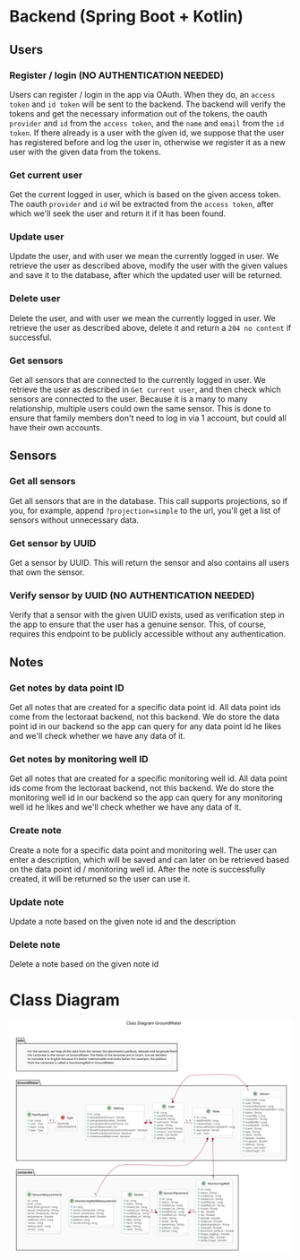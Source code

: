 # Backend (Spring Boot + Kotlin)
## Users
### Register / login (NO AUTHENTICATION NEEDED)
Users can register / login in the app via OAuth. When they do, an `access token` and `id token` will be sent to the backend. The backend will verify the tokens and get the necessary information out of the tokens, the oauth `provider` and `id` from the `access token`, and the `name` and `email` from the `id token`. If there already is a user with the given id, we suppose that the user has registered before and log the user in, otherwise we register it as a new user with the given data from the tokens.

### Get current user
Get the current logged in user, which is based on the given access token. The oauth `provider` and `id` wil be extracted from the `access token`, after which we'll seek the user and return it if it has been found.

### Update user
Update the user, and with user we mean the currently logged in user. We retrieve the user as described above, modify the user with the given values and save it to the database, after which the updated user will be returned.

### Delete user
Delete the user, and with user we mean the currently logged in user. We retrieve the user as described above, delete it and return a `204 no content` if successful.

### Get sensors
Get all sensors that are connected to the currently logged in user. We retrieve the user as described in `Get current user`, and then check which sensors are connected to the user. Because it is a many to many relationship, multiple users could own the same sensor. This is done to ensure that family members don't need to log in via 1 account, but could all have their own accounts.

## Sensors
### Get all sensors
Get all sensors that are in the database. This call supports projections, so if you, for example, append `?projection=simple` to the url, you'll get a list of sensors without unnecessary data. 

### Get sensor by UUID
Get a sensor by UUID. This will return the sensor and also contains all users that own the sensor.

### Verify sensor by UUID (NO AUTHENTICATION NEEDED)
Verify that a sensor with the given UUID exists, used as verification step in the app to ensure that the user has a genuine sensor. This, of course, requires this endpoint to be publicly accessible without any authentication.

## Notes
### Get notes by data point ID
Get all notes that are created for a specific data point id. All data point ids come from the lectoraat backend, not this backend. We do store the data point id in our backend so the app can query for any data point id he likes and we'll check whether we have any data of it.

### Get notes by monitoring well ID
Get all notes that are created for a specific monitoring well id. All data point ids come from the lectoraat backend, not this backend. We do store the monitoring well id in our backend so the app can query for any monitoring well id he likes and we'll check whether we have any data of it.

### Create note
Create a note for a specific data point and monitoring well. The user can enter a description, which will be saved and can later on be retrieved based on the data point id / monitoring well id. After the note is successfully created, it will be returned so the user can use it.

### Update note
Update a note based on the given note id and the description

### Delete note
Delete a note based on the given note id

# Class Diagram
<img alt="Class Diagram" src="../images/Backend%20Class%20Diagram.svg">